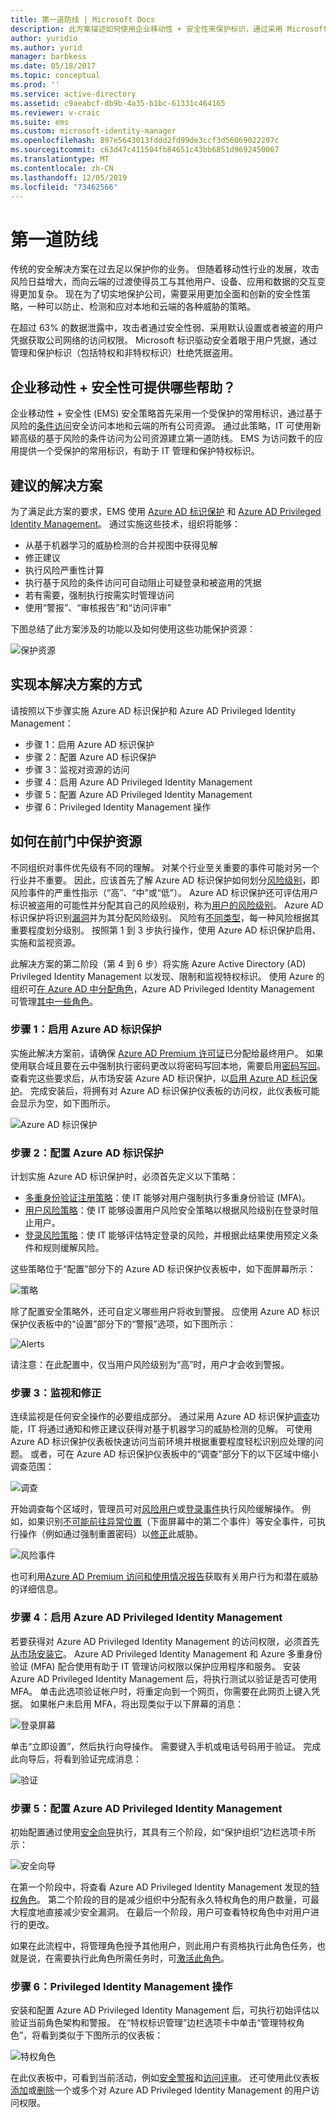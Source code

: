 ```yaml
---
title: 第一道防线 | Microsoft Docs
description: 此方案描述如何使用企业移动性 + 安全性来保护标识，通过采用 Microsoft Azure Active Directory 标识保护和 Azure Active Directory Privileged Identity Management 功能安全访问公司资源。
author: yuridio
ms.author: yurid
manager: barbkess
ms.date: 05/18/2017
ms.topic: conceptual
ms.prod: ''
ms.service: active-directory
ms.assetid: c9aeabcf-db9b-4a35-b1bc-61331c464165
ms.reviewer: v-craic
ms.suite: ems
ms.custom: microsoft-identity-manager
ms.openlocfilehash: 897e5643013fddd2fd99de3ccf3d56069022297c
ms.sourcegitcommit: c63d47c411504fb84651c43bb6851d9692450067
ms.translationtype: MT
ms.contentlocale: zh-CN
ms.lasthandoff: 12/05/2019
ms.locfileid: "73462566"
---
```

# <a name="protect-at-the-front-door"></a>第一道防线

传统的安全解决方案在过去足以保护你的业务。 但随着移动性行业的发展，攻击风险日益增大，而向云端的过渡使得员工与其他用户、设备、应用和数据的交互变得更加复杂。 现在为了切实地保护公司，需要采用更加全面和创新的安全性策略，一种可以防止、检测和应对本地和云端的各种威胁的策略。

在超过 63% 的数据泄露中，攻击者通过安全性弱、采用默认设置或者被盗的用户凭据获取公司网络的访问权限。  Microsoft 标识驱动安全着眼于用户凭据，通过管理和保护标识（包括特权和非特权标识）杜绝凭据盗用。


## <a name="how-can-enterprise-mobility--security-help-you"></a>企业移动性 + 安全性可提供哪些帮助？

企业移动性 + 安全性 (EMS) 安全策略首先采用一个受保护的常用标识，通过基于风险的[条件访问](https://azure.microsoft.com/documentation/articles/active-directory-conditional-access/)安全访问本地和云端的所有公司资源。 通过此策略，IT 可使用新颖高级的基于风险的条件访问为公司资源建立第一道防线。 EMS 为访问数千的应用提供一个受保护的常用标识，有助于 IT 管理和保护特权标识。

## <a name="recommended-solution"></a>建议的解决方案

为了满足此方案的要求，EMS 使用 [Azure AD 标识保护](https://azure.microsoft.com/documentation/articles/active-directory-identityprotection/) 和 [Azure AD Privileged Identity Management](https://azure.microsoft.com/documentation/articles/active-directory-privileged-identity-management-configure/)。 通过实施这些技术，组织将能够：

- 从基于机器学习的威胁检测的合并视图中获得见解
- 修正建议
- 执行风险严重性计算
- 执行基于风险的条件访问可自动阻止可疑登录和被盗用的凭据
- 若有需要，强制执行按需实时管理访问
- 使用“警报”、“审核报告”和“访问评审”

下图总结了此方案涉及的功能以及如何使用这些功能保护资源：

![保护资源](https://github.com/MicrosoftDocs/EMDocs/blob/live/EMDocs/Solutions/media/protect-front-door/protect-front-door-fig1.png)

## <a name="how-to-implement-this-solution"></a>实现本解决方案的方式

请按照以下步骤实施 Azure AD 标识保护和 Azure AD Privileged Identity Management：

- 步骤 1：启用 Azure AD 标识保护
- 步骤 2：配置 Azure AD 标识保护
- 步骤 3：监视对资源的访问
- 步骤 4：启用 Azure AD Privileged Identity Management
- 步骤 5：配置 Azure AD Privileged Identity Management
- 步骤 6：Privileged Identity Management 操作


## <a name="how-to-protect-your-resources-at-the-front-door"></a>如何在前门中保护资源

不同组织对事件优先级有不同的理解。 对某个行业至关重要的事件可能对另一个行业并不重要。 因此，应该首先了解 Azure AD 标识保护如何划分[风险级别](https://azure.microsoft.com/documentation/articles/active-directory-identityprotection/#detection-and-risk)，即风险事件的严重性指示（“高”、“中”或“低”）。 Azure AD 标识保护还可评估用户标识被盗用的可能性并分配其自己的风险级别，称为[用户的风险级别](https://azure.microsoft.com/documentation/articles/active-directory-identityprotection/#what-is-a-user-risk-level)。 Azure AD 标识保护将识别[漏洞](https://azure.microsoft.com/documentation/articles/active-directory-identityprotection-vulnerabilities/)并为其分配风险级别。 风险有[不同类型](https://azure.microsoft.com/documentation/articles/active-directory-identityprotection-risk-events-types/)，每一种风险根据其重要程度划分级别。 按照第 1 到 3 步执行操作，使用 Azure AD 标识保护启用、实施和监视资源。

此解决方案的第二阶段（第 4 到 6 步）将实施 Azure Active Directory (AD) Privileged Identity Management 以发现、限制和监视特权标识。 使用 Azure 的组织可[在 Azure AD 中分配角色](https://azure.microsoft.com/documentation/articles/active-directory-assign-admin-roles/)，Azure AD Privileged Identity Management 可管理[其中一些角色](https://azure.microsoft.com/documentation/articles/active-directory-privileged-identity-management-roles/)。

### <a name="step-1-enable-azure-ad-identity-protection"></a>步骤 1：启用 Azure AD 标识保护

实施此解决方案前，请确保 [Azure AD Premium 许可证](https://azure.microsoft.com/documentation/articles/active-directory-get-started-premium/)已分配给最终用户。 如果使用联合域且要在云中强制执行密码更改以将密码写回本地，需要启用[密码写回](https://azure.microsoft.com/documentation/articles/active-directory-passwords-getting-started/)。 查看完这些要求后，从市场安装 Azure AD 标识保护，以[启用 Azure AD 标识保护](https://azure.microsoft.com/documentation/articles/active-directory-identityprotection-enable/)。 完成安装后，将拥有对 Azure AD 标识保护仪表板的访问权，此仪表板可能会显示为空，如下图所示。

![Azure AD 标识保护](https://github.com/MicrosoftDocs/EMDocs/blob/live/EMDocs/Solutions/media/protect-front-door/protect-front-door-fig2.png)

### <a name="step-2-configure-azure-ad-identity-protection"></a>步骤 2：配置 Azure AD 标识保护

计划实施 Azure AD 标识保护时，必须首先定义以下策略：

- [多重身份验证注册策略](https://azure.microsoft.com/documentation/articles/active-directory-identityprotection/#multi-factor-authentication-registration-policy)：使 IT 能够对用户强制执行多重身份验证 (MFA)。
- [用户风险策略](https://azure.microsoft.com/documentation/articles/active-directory-identityprotection/#user-risk-security-policy)：使 IT 能够设置用户风险安全策略以根据风险级别在登录时阻止用户。
- [登录风险策略](https://azure.microsoft.com/documentation/articles/active-directory-identityprotection/#sign-in-risk-security-policy)：使 IT 能够评估特定登录的风险，并根据此结果使用预定义条件和规则缓解风险。

这些策略位于“配置”部分下的 Azure AD 标识保护仪表板中，如下面屏幕所示：

![策略](https://github.com/MicrosoftDocs/EMDocs/blob/live/EMDocs/Solutions/media/protect-front-door/protect-front-door-fig3.png)

除了配置安全策略外，还可自定义哪些用户将收到警报。 应使用 Azure AD 标识保护仪表板中的“设置”部分下的“警报”选项，如下图所示：

![Alerts](https://github.com/MicrosoftDocs/EMDocs/blob/live/EMDocs/Solutions/media/protect-front-door/protect-front-door-fig4.png)

请注意：在此配置中，仅当用户风险级别为“高”时，用户才会收到警报。

### <a name="step-3-monitor-and-remediation"></a>步骤 3：监视和修正

连续监视是任何安全操作的必要组成部分。 通过采用 Azure AD 标识保护[调查](https://azure.microsoft.com/documentation/articles/active-directory-identityprotection/#investigation)功能，IT 将通过通知和修正建议获得对基于机器学习的威胁检测的见解。 可使用 Azure AD 标识保护仪表板快速访问当前环境并根据重要程度轻松识别应处理的问题。 或者，可在 Azure AD 标识保护仪表板中的“调查”部分下的以下区域中缩小调查范围：

![调查](https://github.com/MicrosoftDocs/EMDocs/blob/live/EMDocs/Solutions/media/protect-front-door/protect-front-door-fig5.png)

开始调查每个区域时，管理员可对[风险用户](https://azure.microsoft.com/documentation/articles/active-directory-identityprotection/#mitigating-user-risk-events)或[登录事件](https://azure.microsoft.com/documentation/articles/active-directory-identityprotection/#mitigating-sign-in-risk-events)执行风险缓解操作。 例如，如果识别[不可能前往异常位置](https://azure.microsoft.com/documentation/articles/active-directory-identityprotection-risk-events-types/#impossible-travel-to-atypical-locations)（下面屏幕中的第二个事件）等安全事件，可执行操作（例如通过强制重置密码）以[修正](https://azure.microsoft.com/documentation/articles/active-directory-identityprotection/#remediating-user-risk-events)此威胁。

![风险事件](https://github.com/MicrosoftDocs/EMDocs/blob/live/EMDocs/Solutions/media/protect-front-door/protect-front-door-fig6.png)

也可利用[Azure AD Premium 访问和使用情况报告](https://azure.microsoft.com/documentation/articles/active-directory-view-access-usage-reports/)获取有关用户行为和潜在威胁的详细信息。

### <a name="step-4-enable-azure-ad-privileged-identity-management"></a>步骤 4：启用 Azure AD Privileged Identity Management

若要获得对 Azure AD Privileged Identity Management 的访问权限，必须首先[从市场安装它](https://azure.microsoft.com/documentation/articles/active-directory-privileged-identity-management-getting-started/)。 Azure AD Privileged Identity Management 和 Azure 多重身份验证 (MFA) 配合使用有助于 IT 管理访问权限以保护应用程序和服务。 安装 Azure AD Privileged Identity Management 后，将执行测试以验证是否可使用 MFA。 单击此选项验证帐户时，将重定向到一个网页，你需要在此网页上键入凭据。 如果帐户未启用 MFA，将出现类似于以下屏幕的消息：

![登录屏幕](https://github.com/MicrosoftDocs/EMDocs/blob/live/EMDocs/Solutions/media/protect-front-door/protect-front-door-fig7.png)

单击“立即设置”，然后执行向导操作。 需要键入手机或电话号码用于验证。 完成此向导后，将看到验证完成消息：

![验证](https://github.com/MicrosoftDocs/EMDocs/blob/live/EMDocs/Solutions/media/protect-front-door/protect-front-door-fig8.png)

### <a name="step-5-configure-azure-ad-privileged-identity-management"></a>步骤 5：配置 Azure AD Privileged Identity Management

初始配置通过使用[安全向导](https://azure.microsoft.com/documentation/articles/active-directory-privileged-identity-management-security-wizard/)执行，其具有三个阶段，如“保护组织”边栏选项卡所示：

![安全向导](https://github.com/MicrosoftDocs/EMDocs/blob/live/EMDocs/Solutions/media/protect-front-door/protect-front-door-fig9.png)

在第一个阶段中，将查看 Azure AD Privileged Identity Management 发现的[特权角色](https://azure.microsoft.com/documentation/articles/active-directory-privileged-identity-management-roles/)。 第二个阶段的目的是减少组织中分配有永久特权角色的用户数量，可最大程度地直接减少安全漏洞。 在最后一个阶段，用户可查看特权角色中对用户进行的更改。

如果在此流程中，将管理角色授予其他用户，则此用户有资格执行此角色任务，也就是说，在需要执行此角色所需任务时，可[激活此角色](https://azure.microsoft.com/documentation/articles/active-directory-privileged-identity-management-how-to-activate-role/)。

### <a name="step-6-privileged-identity-management-operations"></a>步骤 6：Privileged Identity Management 操作

安装和配置 Azure AD Privileged Identity Management 后，可执行初始评估以验证当前角色架构和警报。 在“特权标识管理”边栏选项卡中单击“管理特权角色”，将看到类似于下图所示的仪表板：

![特权角色](https://github.com/MicrosoftDocs/EMDocs/blob/live/EMDocs/Solutions/media/protect-front-door/protect-front-door-fig10.png)

在此仪表板中，可看到当前活动，例如[安全警报](https://azure.microsoft.com/documentation/articles/active-directory-privileged-identity-management-how-to-configure-security-alerts/)和[访问评审](https://azure.microsoft.com/documentation/articles/active-directory-privileged-identity-management-how-to-start-security-review/)。 还可使用此仪表板[添加](https://azure.microsoft.com/documentation/articles/active-directory-privileged-identity-management-how-to-give-access-to-pim/)或[删除](https://azure.microsoft.com/documentation/articles/active-directory-privileged-identity-management-how-to-give-access-to-pim/#remove-another-users-access-rights-for-managing-pim)一个或多个对 Azure AD Privileged Identity Management 的用户访问权限。
